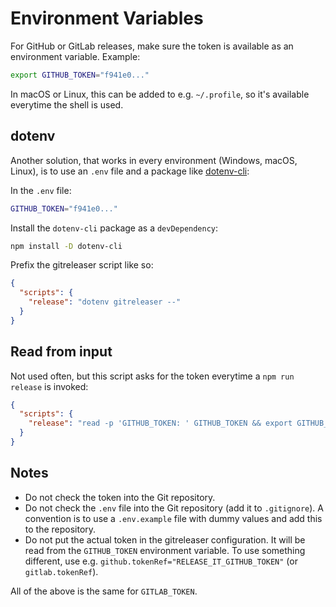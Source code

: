 # Environment Variables

For GitHub or GitLab releases, make sure the token is available as an environment variable. Example:

```bash
export GITHUB_TOKEN="f941e0..."
```

In macOS or Linux, this can be added to e.g. `~/.profile`, so it's available everytime the shell is used.

## dotenv

Another solution, that works in every environment (Windows, macOS, Linux), is to use an `.env` file and a package like
[dotenv-cli][1]:

In the `.env` file:

```bash
GITHUB_TOKEN="f941e0..."
```

Install the `dotenv-cli` package as a `devDependency`:

```bash
npm install -D dotenv-cli
```

Prefix the gitreleaser script like so:

```json
{
  "scripts": {
    "release": "dotenv gitreleaser --"
  }
}
```

## Read from input

Not used often, but this script asks for the token everytime a `npm run release` is invoked:

```json
{
  "scripts": {
    "release": "read -p 'GITHUB_TOKEN: ' GITHUB_TOKEN && export GITHUB_TOKEN=$GITHUB_TOKEN && gitreleaser"
  }
}
```

## Notes

- Do not check the token into the Git repository.
- Do not check the `.env` file into the Git repository (add it to `.gitignore`). A convention is to use a `.env.example`
  file with dummy values and add this to the repository.
- Do not put the actual token in the gitreleaser configuration. It will be read from the `GITHUB_TOKEN` environment
  variable. To use something different, use e.g. `github.tokenRef="RELEASE_IT_GITHUB_TOKEN"` (or `gitlab.tokenRef`).

All of the above is the same for `GITLAB_TOKEN`.

[1]: https://github.com/entropitor/dotenv-cli#readme
